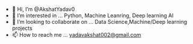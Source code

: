 - 👋 Hi, I’m @AkshatYadav0
- 👀 I’m interested in ... Python, Machine Leanring, Deep learning AI
- 💞️ I’m looking to collaborate on ... Data Science,Machine/Deep learning projects
- 📫 How to reach me ... yadavakshat002@gmail.com

<!---
AkshatYadav0/AkshatYadav0 is a ✨ special ✨ repository because its `README.md` (this file) appears on your GitHub profile.
You can click the Preview link to take a look at your changes.
--->
